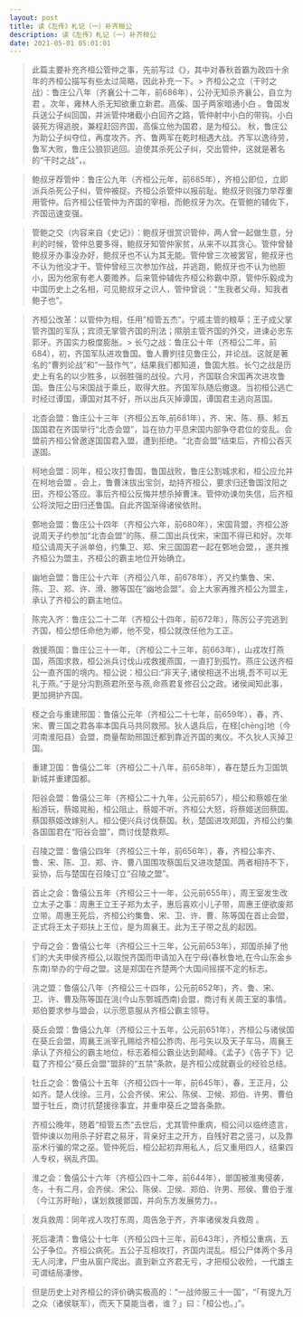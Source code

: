 ```yaml
---
layout: post
title: 读《左传》札记（一）补齐桓公
description: 读《左传》札记（一）补齐桓公
date: 2021-05-01 05:01:01
---
```


> 此篇主要补充齐桓公管仲之事，先前写过《》，其中对春秋首霸为政四十余年的齐桓公描写有些太过简略，因此补充一下。> 齐桓公之立（干时之战）：鲁庄公八年（齐襄公十二年，前686年），公孙无知杀齐襄公，自立为君 。次年，雍林人杀无知欲重立新君。高傒、国子两家暗通小白 。鲁国发兵送公子纠回国，并派管仲堵截小白回齐之路，管仲射中小白的带钩。小白装死方得逃脱，兼程赶回齐国，高傒立他为国君，是为桓公。 秋，鲁庄公为助公子纠夺位，再度攻齐。齐、鲁两军在乾时相遇大战。齐军以逸待劳，鲁军大败，鲁庄公狼狈逃回。迫使其杀死公子纠，交出管仲，这就是著名的“干时之战”，。

> 鲍叔牙荐管仲：鲁庄公九年（齐桓公元年，前685年），齐桓公即位，立即派兵杀死公子纠，管仲被捉。齐桓公杀管仲以报前耻。鲍叔牙则强力举荐重用管仲。后齐桓公任管仲为齐国的宰相，而鲍叔牙为次。在管鲍的辅佐下，齐国迅速变强。

> 管鲍之交（内容来自《史记》）：鲍叔牙很赏识管仲，两人曾一起做生意，分利的时候，管仲总要多得，鲍叔牙知管仲家贫，从来不以其贪心。管仲曾替鲍叔牙办事没办好，鲍叔牙也不认为其无能。管仲曾三次被罢官，鲍叔牙也不认为他没才干。管仲曾经三次参加作战，并逃跑，鲍叔牙也不认为他胆小，因为他家有老人要赡养。后来管仲辅佐齐桓公称霸中原，管仲乐毅成为中国历史上之名相，可见鲍叔牙之识人，管仲曾说：“生我者父母，知我者鲍子也”。

> 齐桓公改革：以管仲为相，任用”桓管五杰”。宁戚主管的粮草；王子成父掌管齐国的军队；宾须无掌管齐国的刑法；隰朋主管齐国的外交，进谏必忠东郭牙。齐国实力极度膨胀。> 长勺之战：鲁庄公十年（齐桓公二年，前684），初，齐国军队进攻鲁国。鲁人曹刿往见鲁庄公，并论战。这就是著名的“曹刿论战”和“一鼓作气”，结果我们都知道，鲁国大胜。长勺之战是历史上有名的以少胜多，以弱胜强的战役。六月，齐国联合宋国再次进攻鲁国。鲁庄公与宋国战于乘丘，取得大胜。齐国军队随后撤退。当初桓公逃亡时经过谭国，谭国对其不好，所以出兵灭掉谭国，谭国君主逃向莒国。

> 北杏会盟：鲁庄公十三年（齐桓公五年,前681年），齐、宋、陈、蔡、邾五国国君在齐国举行“北杏会盟”，旨在协力平息宋国内部争夺君位的变乱。会盟前齐桓公曾邀遂国国君入盟，遭到拒绝。“北杏会盟”结束后，齐桓公吞灭遂国。

> 柯地会盟：同年，桓公攻打鲁国，鲁国战败，鲁庄公割城求和，桓公应允并在柯地会盟  。会上，鲁曹沫拔出宝剑，劫持齐桓公，要求归还鲁国汶阳之田，齐桓公答应。事后齐桓公反悔并想杀掉曹沫。管仲劝谏勿失信，后齐桓公将汶阳之田归还鲁国。自此齐国渐得诸侯依附。

> 鄄地会盟：鲁庄公十四年（齐桓公六年，前680年），宋国背盟，齐桓公游说周天子约参加“北杏会盟”的陈、蔡二国出兵伐宋，宋国不得已和好。次年桓公请周天子派单伯，约集卫、郑、宋三国国君一起在鄄地会盟，，遂共推齐桓公为盟主，齐桓公的霸主地位开始确立。

> 幽地会盟：鲁庄公十六年（齐桓公八年，前678年），齐又约集鲁、宋、陈、卫、郑、许、滑、滕等国在“幽地会盟”。会上大家再推齐桓公为盟主，承认了齐桓公的霸主地位。

> 陈完入齐：鲁庄公二十二年（齐桓公十四年，前672年），陈厉公子完逃到齐国，桓公想任命他为卿，他不受，桓公就改任他为工正。

> 救援燕国：鲁庄公三十一年，（齐桓公二十三年，前663年），山戎攻打燕国，燕国求救，桓公派兵讨伐山戎救援燕国，一直打到孤竹。燕庄公送齐桓公一直齐国的境内。桓公说：桓公曰:“非天子,诸侯相送不出境,吾不可以无礼于燕。”于是分沟割燕君所至与燕,命燕君复修召公之政。诸侯闻知此事，更加拥护齐国。

> 柽之会与重建邢国：鲁僖公元年（齐桓公二十七年，前659年），春，齐、宋、曹三国之君各率本国兵马共同救邢。狄人退兵后，在柽[chēng]地（今河南淮阳县）会盟，商量帮助邢国迁都到靠近齐国的夷仪。不久狄人灭掉卫国。

> 重建卫国：鲁僖公二年（齐桓公二十八年，前658年），春在楚丘为卫国筑新城并重建国都。

> 阳谷会盟：鲁僖公三年（齐桓公二十九年，公元前657），桓公和蔡姬在坐船游玩，蔡姬晃船，桓公阻止，蔡姬不听。齐桓公大怒，将蔡姬送回蔡国。蔡国蔡姬改嫁别人。桓公便兴兵讨伐蔡国。秋，楚国进攻郑国，齐桓公约集各国国君在“阳谷会盟”，商讨伐楚救郑。

> 召陵之盟：鲁僖公四年（齐桓公三十年，前656年），春，齐桓公率齐、鲁、宋、陈、卫、郑、许、曹八国围攻蔡国后又进攻楚国。两者相持不下，妥协，后与楚国在召陵订立“召陵之盟”。

> 首止之会：鲁僖公五年（齐桓公三十一年，公元前655年），周王室发生改立太子之事：周惠王立王子郑为太子，惠后喜欢小儿子带，周惠王便欲废郑立带。周惠王死后，齐桓公约集鲁、宋、卫、许、曹、陈等国在首止会盟，正式将王太子郑扶上王位，是为周襄王。此为王子带之乱的起因。

> 宁母之会：鲁僖公七年（齐桓公三十三年，公元前653年），郑国杀掉了他们的大夫申侯齐桓公,以取悦齐国而申请加入在宁母(春秋鲁地,在今山东金乡东南)举办的宁母之盟。这是郑国在齐楚两个大国间摇摆不定的标志。

> 洮之盟：鲁僖公八年（齐桓公三十四年，公元前652年)，齐、鲁、宋、卫、许、曹及陈等国在洮(今山东鄄城西南)会盟，商讨有关周王室的事情。郑伯要求参与盟会，以示愿意服从齐桓公霸主领导。

> 葵丘会盟：鲁僖公九年（齐桓公三十五年，公元前651年），齐桓公与诸侯国在葵丘会盟，周襄王派宰孔赐给齐桓公胙肉、彤弓矢以及天子车马，周襄王承认了齐桓公的霸主地位，标志着桓公霸业达到颠峰。《孟子》《告子下》记载了齐桓公“葵丘会盟”盟辞的“五禁”条款，是齐桓公成就霸业的经验总结。

> 牡丘之会：鲁僖公十五年（齐桓公四十一年，前645年），春，王正月，公如齐。楚人伐徐。三月，公会齐侯、宋公、陈侯、卫候、郑伯、许男、曹伯盟于牡丘，商讨抗楚援徐事宜，并重申葵丘之盟各条款。

> 齐桓公晚年，随着“桓管五杰”去世后，尤其管仲重病，桓公问以临终遗言，管仲谏以勿用杀子好君之易牙，背亲好主之开方，自残好君之竖刁，以及靠巫术行骗的常之巫。管仲死后，桓公起初弃用私人，后又重用四人，结果四人专权，祸乱齐国。

> 淮之会：鲁僖公十六年（齐桓公四十二年，前644年），鄫国被淮夷侵袭，冬，十有二月，会齐侯、宋公、陈侯、卫侯、郑伯、许男、邢侯、曹伯于淮（今江苏盱眙），谋划救援鄫国，并向东方发展势力。。

> 发兵救周：同年戎人攻打东周，周告急于齐，齐率诸侯发兵救周 。

> 死后凄清：鲁僖公十七年（齐桓公四十三年，前643年），齐桓公重病，五公子争位。齐桓公病死。五公子互相攻打，齐国内混乱。桓公尸体两个多月无人问津，尸虫从窗户爬出。直到新立齐君无亏，才把桓公收殓，一代雄主可谓结局凄惨。

> 但是历史上对齐桓公的评价确实极高的：“一战帅服三十一国“，“「有提九万之众（诸侯联军），而天下莫能当者，谁？」曰：「桓公也。」”。
